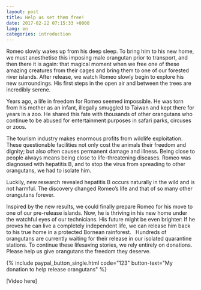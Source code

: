 ```yaml
---
layout: post
title: Help us set them free!
date: 2017-02-22 07:15:33 +0000
lang: en
categories: introduction
---
```


Romeo slowly wakes up from his deep sleep. To bring him to his new home, we must anesthetise this imposing male orangutan prior to transport, and then there it is again: that magical moment when we free one of these amazing creatures from their cages and bring them to one of our forested river islands. After release, we watch Romeo slowly begin to explore his new surroundings. His first steps in the open air and between the trees are incredibly serene.

Years ago, a life in freedom for Romeo seemed impossible. He was torn from his mother as an infant, illegally smuggled to Taiwan and kept there for years in a zoo. He shared this fate with thousands of other orangutans who continue to be abused for entertainment purposes in safari parks, circuses or zoos. 

The tourism industry makes enormous profits from wildlife exploitation. These questionable facilities not only cost the animals their freedom and dignity; but also often causes permanent damage and illness. Being close to people always means being close to life-threatening diseases. Romeo was diagnosed with hepatitis B, and to stop the virus from spreading to other orangutans, we had to isolate him.

Luckily, new research revealed hepatitis B occurs naturally in the wild and is not harmful. The discovery changed Romeo’s life and that of so many other orangutans forever. 

Inspired by the new results, we could finally prepare Romeo for his move to one of our pre-release islands. Now, he is thriving in his new home under the watchful eyes of our technicians. His future might be even brighter: If he proves he can live a completely independent life, we can release him back to his true home in a protected Bornean rainforest.
 
Hundreds of orangutans are currently waiting for their release in our isolated quarantine stations. To continue these lifesaving stories, we rely entirely on donations. Please help us give orangutans the freedom they deserve.


{% include paypal_button_single.html code="123" button-text="My donation to help release orangutans" %}

[Video here]